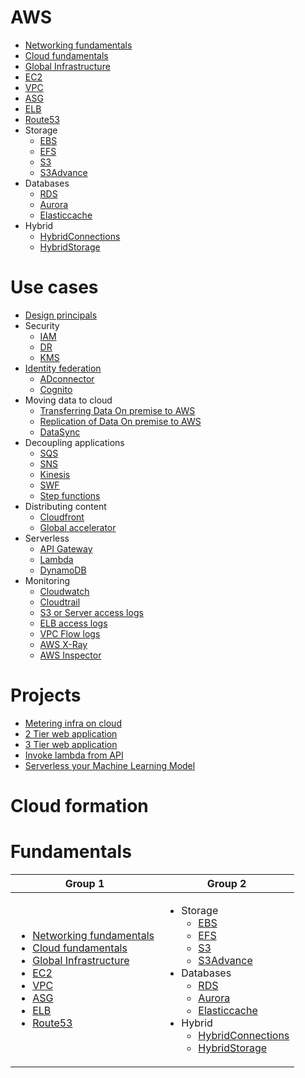 # AWS
- [Networking fundamentals](1.Fundamentals/1.Networking/README.md)
- [Cloud fundamentals](1.Fundamentals/2.Cloud/README.md)
- [Global Infrastructure](1.Fundamentals/3.GlobalInfra/README.md)
- [EC2](1.Fundamentals/4.EC2/README.md)
- [VPC](1.Fundamentals/5.VPC/README.md)
- [ASG](1.Fundamentals/6.ASG/README.md)
- [ELB](1.Fundamentals/7.ELB/README.md)
- [Route53](1.Fundamentals/8.Route53/README.md)
- Storage
  - [EBS](1.Fundamentals/9.Storage/EBS/README.md)
  - [EFS](1.Fundamentals/9.Storage/EFS/README.md)
  - [S3](1.Fundamentals/9.Storage/S3/README.md)
  - [S3Advance](1.Fundamentals/9.Storage/S3Advance/README.md)
- Databases
  - [RDS](1.Fundamentals/10.Databases/RDS/README.md)
  - [Aurora](1.Fundamentals/10.Databases/Aurora/README.md)
  - [Elasticcache](1.Fundamentals/10.Databases/Elasticcache/README.md)
- Hybrid
  - [HybridConnections](1.Fundamentals/11.Hybrid/HybridConnections/README.md)
  - [HybridStorage](1.Fundamentals/11.Hybrid/HybridStorage/README.md)

# Use cases
- [Design principals](2.UseCases/1.DesignPrincipals/README.md)
- Security
  - [IAM](2.UseCases/2.Security/IAM.md)
  - [DR](2.UseCases/2.Security/DR.md)
  - [KMS](2.UseCases/2.Security/KMS.md)
- [Identity federation](2.UseCases/3.IdentityFederation/README.md)
  - [ADconnector](2.UseCases/3.IdentityFederation/ADconnector.md)
  - [Cognito](2.UseCases/3.IdentityFederation/Cognito.md)
- Moving data to cloud
  - [Transferring Data On premise to AWS](2.UseCases/4.MovingDataToCloud/Snow/README.md)
  - [Replication of Data On premise to AWS](2.UseCases/4.MovingDataToCloud/Replication/README.md)
  - [DataSync](2.UseCases/4.MovingDataToCloud/DataSync/README.md)
- Decoupling applications
  - [SQS](2.UseCases/5.DecouplingApplications/SQS/README.md)
  - [SNS](2.UseCases/5.DecouplingApplications/SNS/README.md)
  - [Kinesis](2.UseCases/5.DecouplingApplications/Kinesis/README.md)
  - [SWF](2.UseCases/5.DecouplingApplications/SWF/README.md)
  - [Step functions](2.UseCases/5.DecouplingApplications/StepFunction/README.md)
- Distributing content
  - [Cloudfront](2.UseCases/6.DistributingContent/Cloudfront.md)
  - [Global accelerator](2.UseCases/6.DistributingContent/GlobalAccelerator.md)
- Serverless
  - [API Gateway](2.UseCases/7.Serverless/API-Gateway/README.md)
  - [Lambda](2.UseCases/7.Serverless/Lambda/README.md)
  - [DynamoDB](2.UseCases/7.Serverless/DynamoDB/README.md)
- Monitoring
  - [Cloudwatch](2.UseCases/8.Monitoring/Cloudwatch.md)
  - [Cloudtrail](2.UseCases/8.Monitoring/Cloudtrail.md)
  - [S3 or Server access logs](2.UseCases/8.Monitoring/S3accessLogs.md)
  - [ELB access logs](2.UseCases/8.Monitoring/ELBaccessLogs.md)
  - [VPC Flow logs](2.UseCases/8.Monitoring/VPCflowLogs.md)
  - [AWS X-Ray]()
  - [AWS Inspector]()
# Projects
- [Metering infra on cloud](3.Projects/MeteringInfraOnCloud/README.md)
- [2 Tier web application](3.Projects/2TierWebApp/README.md)
- [3 Tier web application](3.Projects/3TierWebApp/README.md)
- [Invoke lambda from API](3.Projects/InvokeLambdaFromAPI/README.md)
- [Serverless your Machine Learning Model](https://medium.com/analytics-vidhya/serverless-your-machine-learning-model-with-pycaret-and-aws-lambda-c33334ee6011)

# Cloud formation

# Fundamentals
| Group 1 | Group 2 |
| ------- | ------- |
|<ul><li>[Networking fundamentals](1.Basics/1.Fundamentals/1.Networking/README.md)</li><li>[Cloud fundamentals](1.Basics/1.Fundamentals/2.Cloud/README.md)</li><li>[Global Infrastructure](1.Basics/1.Fundamentals/3.GlobalInfra/README.md)</li><li>[EC2](1.Basics/1.Fundamentals/4.EC2/README.md)</li><li>[VPC](1.Basics/1.Fundamentals/5.VPC/README.md)</li><li>[ASG](1.Basics/1.Fundamentals/6.ASG/README.md)</li><li>[ELB](1.Basics/1.Fundamentals/7.ELB/README.md)</li><li>[Route53](1.Basics/1.Fundamentals/8.Route53/README.md)</li></ul> | <ul><li>Storage<ul><li>[EBS](1.Basics/1.Fundamentals/9.Storage/EBS/README.md)</li><li>[EFS](1.Basics/1.Fundamentals/9.Storage/EFS/README.md)</li><li>[S3](1.Basics/1.Fundamentals/9.Storage/S3/README.md)</li><li>[S3Advance](1.Basics/1.Fundamentals/9.Storage/S3Advance/README.md)</li></ul></li><li>Databases<ul><li>[RDS](1.Basics/1.Fundamentals/10.RDS/README.md)</li><li>[Aurora](1.Basics/1.Fundamentals/10.Databases/Aurora/README.md)</li><li>[Elasticcache](1.Basics/1.Fundamentals/10.Databases/Elasticcache/README.md)</li></ul></li><li>Hybrid<ul><li>[HybridConnections](1.Basics/1.Fundamentals/11.Hybrid/HybridConnections/README.md)</li><li>[HybridStorage](1.Basics/1.Fundamentals/11.Hybrid/HybridStorage/README.md)</li></ul> |
